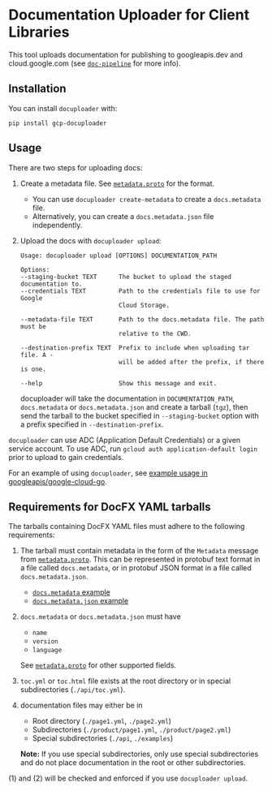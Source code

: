 # Documentation Uploader for Client Libraries

This tool uploads documentation for publishing to googleapis.dev
and cloud.google.com (see
[`doc-pipeline`](https://github.com/googleapis/doc-pipeline) for more info).

## Installation

You can install `docuploader` with:

```
pip install gcp-docuploader
```

## Usage

There are two steps for uploading docs:
1. Create a metadata file. See [`metadata.proto`](./docuploader/protos/metadata.proto)
   for the format.
   * You can use `docuploader create-metadata` to create a `docs.metadata` file.
   * Alternatively, you can create a `docs.metadata.json` file independently.
1. Upload the docs with `docuploader upload`:
   ```
   Usage: docuploader upload [OPTIONS] DOCUMENTATION_PATH

   Options:
   --staging-bucket TEXT      The bucket to upload the staged documentation to.
   --credentials TEXT         Path to the credentials file to use for Google
                              Cloud Storage.

   --metadata-file TEXT       Path to the docs.metadata file. The path must be
                              relative to the CWD.

   --destination-prefix TEXT  Prefix to include when uploading tar file. A -
                              will be added after the prefix, if there is one.

   --help                     Show this message and exit.
   ```

   docuploader will take the documentation in `DOCUMENTATION_PATH`,
   `docs.metadata` or `docs.metadata.json` and create a tarball (`tgz`), then
   send the tarball to the bucket specified in `--staging-bucket` option with a
   prefix specified in `--destination-prefix`.

`docuploader` can use ADC (Application Default Credentials) or a given service account. To use ADC, run `gcloud auth application-default login` prior to upload to gain credentials.

For an example of using `docuploader`, see
[example usage in googleapis/google-cloud-go](https://github.com/googleapis/google-cloud-go/blob/main/internal/kokoro/publish_docs.sh).

## Requirements for DocFX YAML tarballs

The tarballs containing DocFX YAML files must adhere to the following requirements:

1. The tarball must contain metadata in the form of the `Metadata` message from
   [`metadata.proto`](./docuploader/protos/metadata.proto). This can be
   represented in protobuf text format in a file called `docs.metadata`, or in
   protobuf JSON format in a file called `docs.metadata.json`.
    * [`docs.metadata` example](https://github.com/googleapis/doc-pipeline/blob/29b25c0399aa295db9dfa59fa78214c9a810350d/testdata/python/docs.metadata)
    * [`docs.metadata.json` example](https://github.com/googleapis/doc-pipeline/blob/29b25c0399aa295db9dfa59fa78214c9a810350d/testdata/dotnet/docs.metadata.json)
1. `docs.metadata` or `docs.metadata.json` must have
    * `name`
    * `version`
    * `language`

   See [`metadata.proto`](./docuploader/protos/metadata.proto) for other
   supported fields.
1. `toc.yml` or `toc.html` file exists at the root directory or in special
   subdirectories (`./api/toc.yml`).
1. documentation files may either be in
    * Root directory (`./page1.yml`, `./page2.yml`)
    * Subdirectories (`./product/page1.yml`, `./product/page2.yml`)
    * Special subdirectories (`./api`, `./examples`)

   **Note:** If you use special subdirectories, only use special subdirectories
   and do not place documentation in the root or other subdirectories.

(1) and (2) will be checked and enforced if you use `docuploader upload`.
